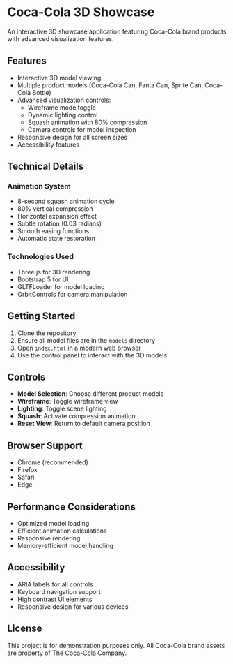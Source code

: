 # Coca-Cola 3D Showcase

An interactive 3D showcase application featuring Coca-Cola brand products with advanced visualization features.

## Features

- Interactive 3D model viewing
- Multiple product models (Coca-Cola Can, Fanta Can, Sprite Can, Coca-Cola Bottle)
- Advanced visualization controls:
  - Wireframe mode toggle
  - Dynamic lighting control
  - Squash animation with 80% compression
  - Camera controls for model inspection
- Responsive design for all screen sizes
- Accessibility features

## Technical Details

### Animation System
- 8-second squash animation cycle
- 80% vertical compression
- Horizontal expansion effect
- Subtle rotation (0.03 radians)
- Smooth easing functions
- Automatic state restoration

### Technologies Used
- Three.js for 3D rendering
- Bootstrap 5 for UI
- GLTFLoader for model loading
- OrbitControls for camera manipulation

## Getting Started

1. Clone the repository
2. Ensure all model files are in the `models` directory
3. Open `index.html` in a modern web browser
4. Use the control panel to interact with the 3D models

## Controls

- **Model Selection**: Choose different product models
- **Wireframe**: Toggle wireframe view
- **Lighting**: Toggle scene lighting
- **Squash**: Activate compression animation
- **Reset View**: Return to default camera position

## Browser Support

- Chrome (recommended)
- Firefox
- Safari
- Edge

## Performance Considerations

- Optimized model loading
- Efficient animation calculations
- Responsive rendering
- Memory-efficient model handling

## Accessibility

- ARIA labels for all controls
- Keyboard navigation support
- High contrast UI elements
- Responsive design for various devices

## License

This project is for demonstration purposes only. All Coca-Cola brand assets are property of The Coca-Cola Company. 